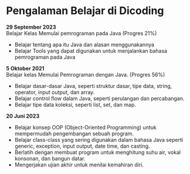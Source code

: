# Pengalaman Belajar di Dicoding

**29 September 2023** <br>
Belajar Kelas Memulai pemrograman pada Java (Progres 21%)
* Belajar tentang apa itu Java dan alasan menggunakannya
* Belajar Tools yang dapat digunakan untuk menjalankan bahasa pemrograman pada Java

**5 Oktober 2021** <br>
Belajar kelas Memulai Pemrograman dengan Java. (Progres 56%)
* Belajar dasar-dasar Java, seperti struktur dasar, tipe data, string, operator, input output, dan array.
* Belajar control flow dalam Java, seperti perulangan dan percabangan.
* Belajar tipe data koleksi, seperti list, set, dan map.

**20 Juni 2023** <br>
* Belajar konsep OOP (Object-Oriented Programming) untuk mempermudah pengembangan sebuah program.
* Belajar class-class yang sering digunakan dalam bahasa Java seperti generic, exception, input output, date time, dan casting.
* Berlatih dengan membuat program untuk menghitung suhu air, vokal konsonan, dan bangun datar.
* Mengerjakan ujian akhir untuk menilai kemahiran diri.

